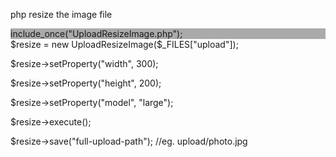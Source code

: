 php resize the image file

<div style="background-color:#aaa">
include_once("UploadResizeImage.php");
</div>
$resize = new UploadResizeImage($_FILES["upload"]);

$resize->setProperty("width", 300);

$resize->setProperty("height", 200);

$resize->setProperty("model", "large");

$resize->execute();

$resize->save("full-upload-path"); //eg. upload/photo.jpg
